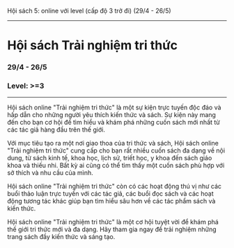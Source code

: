 Hội sách 5: online với level (cấp độ 3 trở đi) (29/4 - 26/5)
_____

# Hội sách Trải nghiệm tri thức
### 29/4 - 26/5
### Level: >=3
_____

Hội sách online "Trải nghiệm tri thức" là một sự kiện trực tuyến độc đáo và hấp dẫn cho những người yêu thích kiến thức và sách. Sự kiện này mang đến cho bạn cơ hội để tìm hiểu và khám phá những cuốn sách mới nhất từ các tác giả hàng đầu trên thế giới.

Với mục tiêu tạo ra một nơi giao thoa của tri thức và sách, Hội sách online "Trải nghiệm tri thức" cung cấp cho bạn rất nhiều cuốn sách đa dạng về nội dung, từ sách kinh tế, khoa học, lịch sử, triết học, y khoa đến sách giáo khoa và thiếu nhi. Bất kỳ ai cũng có thể tìm thấy một cuốn sách phù hợp với sở thích và nhu cầu của mình.

Hội sách online "Trải nghiệm tri thức" còn có các hoạt động thú vị như các buổi thảo luận trực tuyến với các tác giả, các buổi đọc sách và các hoạt động tương tác khác giúp bạn tìm hiểu sâu hơn về các tác phẩm sách và kiến thức.

Hội sách online "Trải nghiệm tri thức" là một cơ hội tuyệt vời để khám phá thế giới tri thức mới và đa dạng. Hãy tham gia ngay để trải nghiệm những trang sách đầy kiến thức và sáng tạo.